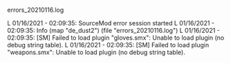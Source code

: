 errors_20210116.log

L 01/16/2021 - 02:09:35: SourceMod error session started
L 01/16/2021 - 02:09:35: Info (map "de_dust2") (file "errors_20210116.log")
L 01/16/2021 - 02:09:35: [SM] Failed to load plugin "gloves.smx": Unable to load plugin (no debug string table).
L 01/16/2021 - 02:09:35: [SM] Failed to load plugin "weapons.smx": Unable to load plugin (no debug string table).
